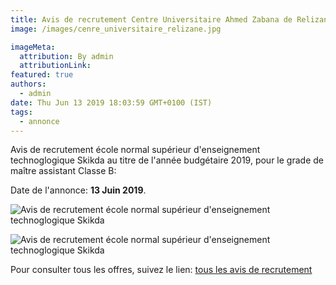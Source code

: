 ```yaml
---
title: Avis de recrutement Centre Universitaire Ahmed Zabana de Relizane
image: /images/cenre_universitaire_relizane.jpg

imageMeta:
  attribution: By admin
  attributionLink:
featured: true
authors:
  - admin
date: Thu Jun 13 2019 18:03:59 GMT+0100 (IST)
tags:
  - annonce
---
```


Avis de recrutement école normal supérieur d'enseignement technoglogique Skikda au titre de l'année budgétaire 2019, pour le grade de maître assistant Classe B:

Date de l'annonce: **13 Juin 2019**.

![Avis de recrutement école normal supérieur d'enseignement technoglogique Skikda](/images/avis_de_recrutement_cu_relizane.jpg)

![Avis de recrutement école normal supérieur d'enseignement technoglogique Skikda](/images/avis_de_recrutement_cu_relizane_2.jpg)

Pour consulter tous les offres, suivez le lien: [tous les avis de recrutement](/tous_les_avis_de_recrutement_annee_budgetaire_2019/)
